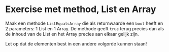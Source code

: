 # Exercise met method, List en Array

Maak een methode `ListEqualsArray` die als returnwaarde een `bool` heeft en 2 parameters: 1 List<int> en 1 Array<int>. De methode geeft `true` terug precies dan als de inhoud van de List en het Array precies aan elkaar gelijk zijn.

Let op dat de elementen best in een andere volgorde kunnen staan! 
